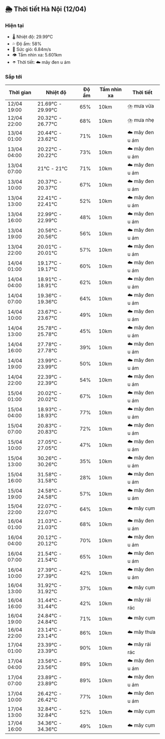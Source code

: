 ## 🌦️ Thời tiết Hà Nội (12/04)

### Hiện tại

- 🌡️ Nhiệt độ: 29.99℃
- 💦 Độ ẩm: 58%
- 💨 Sức gió: 6.84m/s
- 👁️ Tầm nhìn xa: 5.601km
- ☂️ Thời tiết: ☁️ mây đen u ám

### Sắp tới

| Thời gian | Nhiệt độ | Độ ẩm | Tầm nhìn xa | Thời tiết |
| --- | --- | --- | --- | --- |
| 12/04 19:00 | 21.69℃ - 29.99℃ | 65% | 10km | ⛈️ mưa vừa |
| 12/04 22:00 | 20.32℃ - 26.77℃ | 68% | 10km | ⛈️ mưa nhẹ |
| 13/04 01:00 | 20.44℃ - 23.62℃ | 71% | 10km | ☁️ mây đen u ám |
| 13/04 04:00 | 20.22℃ - 20.22℃ | 73% | 10km | ☁️ mây đen u ám |
| 13/04 07:00 | 21℃ - 21℃ | 71% | 10km | ☁️ mây đen u ám |
| 13/04 10:00 | 20.37℃ - 20.37℃ | 67% | 10km | ☁️ mây đen u ám |
| 13/04 13:00 | 22.41℃ - 22.41℃ | 52% | 10km | ☁️ mây đen u ám |
| 13/04 16:00 | 22.99℃ - 22.99℃ | 48% | 10km | ☁️ mây đen u ám |
| 13/04 19:00 | 20.56℃ - 20.56℃ | 56% | 10km | ☁️ mây đen u ám |
| 13/04 22:00 | 20.01℃ - 20.01℃ | 57% | 10km | ☁️ mây đen u ám |
| 14/04 01:00 | 19.17℃ - 19.17℃ | 60% | 10km | ☁️ mây đen u ám |
| 14/04 04:00 | 18.91℃ - 18.91℃ | 62% | 10km | ☁️ mây đen u ám |
| 14/04 07:00 | 19.36℃ - 19.36℃ | 64% | 10km | ☁️ mây đen u ám |
| 14/04 10:00 | 23.67℃ - 23.67℃ | 49% | 10km | ☁️ mây đen u ám |
| 14/04 13:00 | 25.78℃ - 25.78℃ | 45% | 10km | ☁️ mây đen u ám |
| 14/04 16:00 | 27.78℃ - 27.78℃ | 39% | 10km | ☁️ mây đen u ám |
| 14/04 19:00 | 23.99℃ - 23.99℃ | 50% | 10km | ☁️ mây đen u ám |
| 14/04 22:00 | 22.39℃ - 22.39℃ | 54% | 10km | ☁️ mây đen u ám |
| 15/04 01:00 | 20.02℃ - 20.02℃ | 67% | 10km | ☁️ mây đen u ám |
| 15/04 04:00 | 18.93℃ - 18.93℃ | 77% | 10km | ☁️ mây đen u ám |
| 15/04 07:00 | 20.83℃ - 20.83℃ | 72% | 10km | ☁️ mây đen u ám |
| 15/04 10:00 | 27.05℃ - 27.05℃ | 47% | 10km | ☁️ mây đen u ám |
| 15/04 13:00 | 30.26℃ - 30.26℃ | 35% | 10km | ☁️ mây đen u ám |
| 15/04 16:00 | 31.58℃ - 31.58℃ | 28% | 10km | ☁️ mây đen u ám |
| 15/04 19:00 | 24.58℃ - 24.58℃ | 57% | 10km | ☁️ mây đen u ám |
| 15/04 22:00 | 22.07℃ - 22.07℃ | 64% | 10km | ☁️ mây cụm |
| 16/04 01:00 | 21.03℃ - 21.03℃ | 68% | 10km | ☁️ mây đen u ám |
| 16/04 04:00 | 20.12℃ - 20.12℃ | 70% | 10km | ☁️ mây đen u ám |
| 16/04 07:00 | 21.54℃ - 21.54℃ | 65% | 10km | ☁️ mây đen u ám |
| 16/04 10:00 | 27.39℃ - 27.39℃ | 42% | 10km | ☁️ mây đen u ám |
| 16/04 13:00 | 31.92℃ - 31.92℃ | 37% | 10km | ☁️ mây cụm |
| 16/04 16:00 | 31.44℃ - 31.44℃ | 42% | 10km | ☁️ mây rải rác |
| 16/04 19:00 | 24.84℃ - 24.84℃ | 71% | 10km | ☁️ mây cụm |
| 16/04 22:00 | 23.14℃ - 23.14℃ | 86% | 10km | ☁️ mây thưa |
| 17/04 01:00 | 23.39℃ - 23.39℃ | 90% | 10km | ☁️ mây rải rác |
| 17/04 04:00 | 23.56℃ - 23.56℃ | 89% | 10km | ☁️ mây đen u ám |
| 17/04 07:00 | 23.89℃ - 23.89℃ | 89% | 10km | ☁️ mây đen u ám |
| 17/04 10:00 | 26.42℃ - 26.42℃ | 77% | 10km | ☁️ mây đen u ám |
| 17/04 13:00 | 32.84℃ - 32.84℃ | 52% | 10km | ☁️ mây cụm |
| 17/04 16:00 | 34.36℃ - 34.36℃ | 49% | 10km | ☁️ mây cụm |
